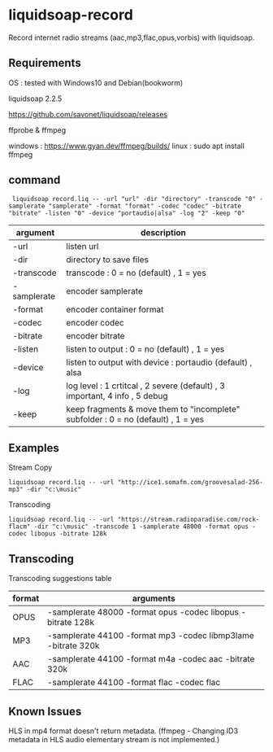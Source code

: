 
# liquidsoap-record

Record internet radio streams (aac,mp3,flac,opus,vorbis) with liquidsoap. 


## Requirements
OS : tested with Windows10 and Debian(bookworm)

liquidsoap 2.2.5

https://github.com/savonet/liquidsoap/releases

ffprobe & ffmpeg 

windows : https://www.gyan.dev/ffmpeg/builds/ 
linux : sudo apt install ffmpeg


## command

```
 liquidsoap record.liq -- -url "url" -dir "directory" -transcode "0" -samplerate "samplerate" -format "format" -codec "codec" -bitrate "bitrate" -listen "0" -device "portaudio|alsa" -log "2" -keep "0"
```



| argument      | description |
| ------------- | ------------- |
| -url          | listen url |
| -dir          | directory to save files |
| -transcode         | transcode : 0 = no (default) , 1 = yes|
| -samplerate         | encoder samplerate|
| -format          | encoder container format |
| -codec       | encoder codec  |
| -bitrate          | encoder bitrate |
| -listen         | listen to output : 0 = no (default) , 1 = yes |
| -device         | listen to output with device : portaudio (default) , alsa |
| -log       | log level : 1 crtitcal , 2 severe (default) , 3 important, 4 info , 5 debug|
| -keep         | keep fragments & move them to "incomplete" subfolder : 0 = no (default) , 1 = yes |


## Examples

Stream Copy
```
liquidsoap record.liq -- -url "http://ice1.somafm.com/groovesalad-256-mp3" -dir "c:\music"
```

Transcoding
```
liquidsoap record.liq -- -url "https://stream.radioparadise.com/rock-flacm" -dir "c:\music" -transcode 1 -samplerate 48000 -format opus -codec libopus -bitrate 128k

```

## Transcoding

Transcoding suggestions table

| format     | arguments|
| ------------- | ------------- |
| OPUS          | -samplerate 48000 -format opus -codec libopus -bitrate 128k|
| MP3         | -samplerate 44100 -format mp3 -codec libmp3lame -bitrate 320k |
| AAC        | -samplerate 44100 -format m4a -codec aac -bitrate 320k|
| FLAC        | -samplerate 44100 -format flac -codec flac|


## Known Issues

HLS in mp4 format doesn't return metadata.
(ffmpeg - Changing ID3 metadata in HLS audio elementary stream is not implemented.)

